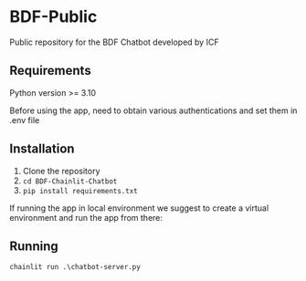 # BDF-Public

Public repository for the BDF Chatbot developed by ICF

## Requirements

Python version >= 3.10

Before using the app, need to obtain various authentications and set them in .env file

## Installation

1. Clone the repository
2. `cd BDF-Chainlit-Chatbot`
3. `pip install requirements.txt`

If running the app in local environment we suggest to create a virtual environment and run the app from there:


## Running

`chainlit run .\chatbot-server.py`
